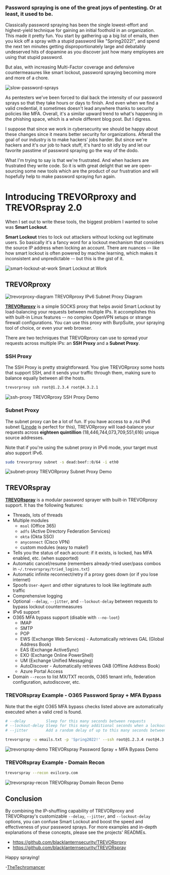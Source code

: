 ### Password spraying is one of the great joys of pentesting. Or at least, it used to be.

Classically password spraying has been the single lowest-effort and highest-yield technique for gaining an initial foothold in an organization. This made it pretty fun. You start by gathering up a big list of emails, then you kick off a spray with a stupid password like "Spring2022!", and spend the next ten minutes getting disproportionately large and debatably undeserved hits of dopamine as you discover just how many employees are using that stupid password.

But alas, with increasing Multi-Factor coverage and defensive countermeasures like smart lockout, password spraying becoming more and more of a chore.

![slow-password-sprays](https://user-images.githubusercontent.com/20261699/149404528-8c89f989-299a-4bd0-831c-c16c908a9f86.png)

As pentesters we've been forced to dial back the intensity of our password sprays so that they take hours or days to finish. And even when we find a valid credential, it sometimes doesn't lead anywhere thanks to security policies like MFA. Overall, it's a similar upward trend to what's happening in the phishing space, which is a whole different blog post. But I digress.

I suppose that since we work in cybersecurity we should be happy about these changes since it means better security for organizations. Afterall the goal of our industry is to make hackers' jobs harder. But since we're hackers and it's our job to hack stuff, it's hard to sit idly by and let our favorite passtime of password spraying go the way of the dodo.

What I'm trying to say is that we're frustrated. And when hackers are frustrated they write code. So it is with great delight that we are open-sourcing some new tools which are the product of our frustration and will hopefully help to make password spraying fun again.

# Introducing TREVORproxy and TREVORspray 2.0

When I set out to write these tools, the biggest problem I wanted to solve was **Smart Lockout**.

**Smart Lockout** tries to lock out attackers without locking out legitimate users. So basically it's a fancy word for a lockout mechanism that considers the source IP address when locking an account. There are nuances -- like how smart lockout is often powered by machine learning, which makes it inconsistent and unpredictable -- but this is the gist of it.

![smart-lockout-at-work](https://user-images.githubusercontent.com/20261699/149381950-add2eceb-e467-4259-a24b-dfacfdef4b2c.gif)
Smart Lockout at Work

## TREVORproxy

![trevorproxy-diagram](https://user-images.githubusercontent.com/20261699/149545633-a2f14f3a-1abc-4f9a-b589-3a52385ba635.png)
TREVORproxy IPv6 Subnet Proxy Diagram

[**TREVORproxy**](https://github.com/blacklanternsecurity/TREVORproxy) is a simple SOCKS proxy that helps avoid Smart Lockout by load-balancing your requests between multiple IPs. It accomplishes this with built-in Linux features -- no complex OpenVPN setups or strange firewall configurations. You can use this proxy with BurpSuite, your spraying tool of choice, or even your web browser.

There are two techniques that TREVORproxy can use to spread your requests across multiple IPs: an **SSH Proxy** and a **Subnet Proxy**.

### SSH Proxy
The SSH Proxy is pretty straightforward. You give TREVORproxy some hosts that support SSH, and it sends your traffic through them, making sure to balance equally between all the hosts.
~~~bash
trevorproxy ssh root@1.2.3.4 root@4.3.2.1
~~~
![ssh-proxy](https://user-images.githubusercontent.com/20261699/149403633-3b6259c4-6c13-4ae5-abe6-498024a155f5.gif)
TREVORproxy SSH Proxy Demo

### Subnet Proxy
The subnet proxy can be a lot of fun. If you have access to a `/64` IPv6 subnet ([Linode](https://www.linode.com/) is perfect for this), TREVORproxy will load-balance your requests across **eighteen quintillion** (18,446,744,073,709,551,616) unique source addresses.

Note that if you're using the subnet proxy in IPv6 mode, your target must also support IPv6.

~~~bash
sudo trevorproxy subnet -s dead:beef::0/64 -i eth0
~~~
![subnet-proxy](https://user-images.githubusercontent.com/20261699/142468206-4e9a46db-b18b-4969-8934-19d1f3837300.gif)
TREVORproxy Subnet Proxy Demo

## TREVORspray

[**TREVORspray**](https://github.com/blacklanternsecurity/TREVORspray) is a modular password sprayer with built-in TREVORproxy support. It has the following features:
  - Threads, lots of threads
  - Multiple modules
      - `msol` (Office 365)
      - `adfs` (Active Directory Federation Services)
      - `okta` (Okta SSO)
      - `anyconnect` (Cisco VPN)
      - custom modules (easy to make!)
  - Tells you the status of each account: if it exists, is locked, has MFA enabled, etc. (when supported)
  - Automatic cancel/resume (remembers already-tried user/pass combos in `~/.trevorspray/tried_logins.txt`)
  - Automatic infinite reconnect/retry if a proxy goes down (or if you lose internet)
  - Spoofs `User-Agent` and other signatures to look like legitimate auth traffic
  - Comprehensive logging
  - Optional `--delay`, `--jitter`, and `--lockout-delay` between requests to bypass lockout countermeasures
  - IPv6 support
  - O365 MFA bypass support (disable with `--no-loot`)
    - IMAP
    - SMTP
    - POP
    - EWS (Exchange Web Services) - Automatically retrieves GAL (Global Address Book)
    - EAS (Exchange ActiveSync)
    - EXO (Exchange Online PowerShell)
    - UM (Exchange Unified Messaging)
    - AutoDiscover - Automatically retrieves OAB (Offline Address Book)
    - Azure Portal Access
  - Domain `--recon` to list MX/TXT records, O365 tenant info, federation configuration, autodiscover, etc.

### TREVORspray Example - O365 Password Spray + MFA Bypass
Note that the eight O365 MFA bypass checks listed above are automatically executed when a valid cred is found.
~~~bash
# --delay         Sleep for this many seconds between requests
# --lockout-delay Sleep for this many additional seconds when a lockout is encountered
# --jitter        Add a random delay of up to this many seconds between requests

trevorspray -u emails.txt -p 'Spring2022!' --ssh root@1.2.3.4 root@4.3.2.1 --delay 30 --lockout-delay 30 --jitter 10
~~~

![trevorspray-demo](https://user-images.githubusercontent.com/20261699/149219712-8549e15c-2eee-4d7a-a615-e8882b693c3f.gif)
TREVORspray Password Spray + MFA Bypass Demo

### TREVORspray Example - Domain Recon
~~~bash
trevorspray --recon evilcorp.com
~~~

![trevorspray-recon](https://user-images.githubusercontent.com/20261699/149547162-a1affc75-8ac2-478a-9cf9-ad99b41d79c5.gif)
TREVORspray Domain Recon Demo

## Conclusion

By combining the IP-shuffling capability of TREVORproxy and TREVORspray's customizable `--delay`, `--jitter`, and `--lockout-delay` options, you can confuse Smart Lockout and boost the speed and effectiveness of your password sprays. For more examples and in-depth explanations of these concepts, please see the projects' READMEs.

- https://github.com/blacklanternsecurity/TREVORproxy
- https://github.com/blacklanternsecurity/TREVORspray

Happy spraying!

-[TheTechromancer](https://twitter.com/thetechr0mancer)